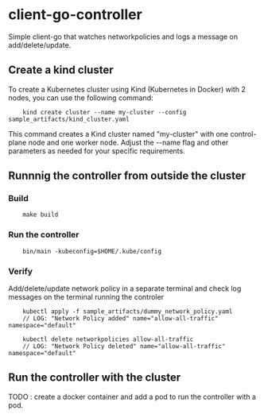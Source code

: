 # client-go-controller

Simple client-go that watches networkpolicies and logs a message on add/delete/update.

## Create a kind cluster

To create a Kubernetes cluster using Kind (Kubernetes in Docker) with 2 nodes, you can use the following command:

```
    kind create cluster --name my-cluster --config sample_artifacts/kind_cluster.yaml
```

This command creates a Kind cluster named "my-cluster" with one control-plane node and one worker node. Adjust the --name flag and other parameters as needed for your specific requirements.

## Runnnig the controller from outside the cluster

### Build 

```
    make build
```

### Run the controller

```
    bin/main -kubeconfig=$HOME/.kube/config
```

### Verify

Add/delete/update network policy in a separate terminal and check log messages on the terminal running the controler

```
    kubectl apply -f sample_artifacts/dummy_network_policy.yaml
    // LOG: "Network Policy added" name="allow-all-traffic" namespace="default"

    kubectl delete networkpolicies allow-all-traffic
    // LOG: "Network Policy deleted" name="allow-all-traffic" namespace="default"

```


## Run the controller with the cluster 

TODO : create a docker container and add a pod to run the controller with a pod.